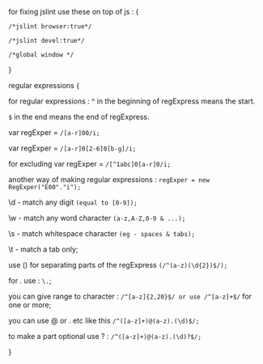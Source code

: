 for fixing jslint use these on top of js : {

`/*jslint browser:true*/`

`/*jslint devel:true*/`

`/*global window */`

}

regular expressions {
    
for regular expressions : ^ in the beginning of regExpress means the start.

`$` in the end means the end of regExpress.

var regExper = `/[a-r]00/i;`

var regExper = `/[a-r]0[2-6]0[b-g]/i;`

for excluding var regExper = `/[^1abc]0[a-r]0/i;`

another way of making regular expressions : `regExper = new RegExper("E00"."i");`

\d - match any digit `(equal to [0-9]);`

\w - match any word character `(a-z,A-Z,0-9 & ...);`

\s - match whitespace character `(eg - spaces & tabs);`

\t - match a tab only;

use () for separating parts of the regExpress `(/^(a-z)(\d{2})$/);`

for . use : `\.`;

you can give range to character : `/^[a-z]{2,20}$/ or use /^[a-z]+$/` for
one or more;

you can use @ or . etc like this `/^([a-z]+)@(a-z).(\d)$/;`

to make a part optional use ? : `/^([a-z]+)@(a-z).(\d)?$/;`

}
